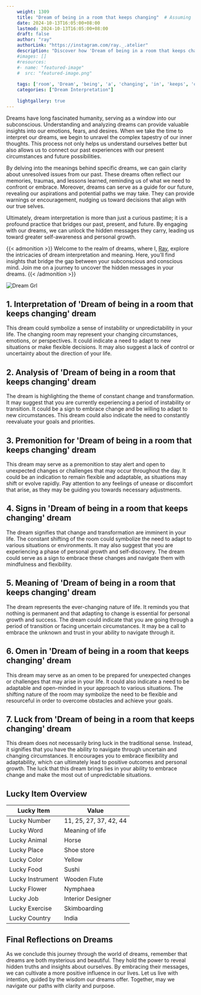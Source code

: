 ```yaml
---
    weight: 1309
    title: "Dream of being in a room that keeps changing"  # Assuming 'title' column exists
    date: 2024-10-13T16:05:00+08:00
    lastmod: 2024-10-13T16:05:00+08:00
    draft: false
    author: "ray"
    authorLink: "https://instagram.com/ray._.atelier"
    description: "Discover how 'Dream of being in a room that keeps changing' can interpret your future and uncover its significant meanings in your life."
    #images: []
    #resources:
    #- name: "featured-image"
    #  src: "featured-image.png"
    
    tags: ['room', 'Dream', 'being', 'a', 'changing', 'in', 'keeps', 'of', 'that']
    categories: ["Dream Interpretation"]
    
    lightgallery: true
---
```

    
Dreams have long fascinated humanity, serving as a window into our subconscious. Understanding and analyzing dreams can provide valuable insights into our emotions, fears, and desires. When we take the time to interpret our dreams, we begin to unravel the complex tapestry of our inner thoughts. This process not only helps us understand ourselves better but also allows us to connect our past experiences with our present circumstances and future possibilities.

By delving into the meanings behind specific dreams, we can gain clarity about unresolved issues from our past. These dreams often reflect our memories, traumas, and lessons learned, reminding us of what we need to confront or embrace. Moreover, dreams can serve as a guide for our future, revealing our aspirations and potential paths we may take. They can provide warnings or encouragement, nudging us toward decisions that align with our true selves.

Ultimately, dream interpretation is more than just a curious pastime; it is a profound practice that bridges our past, present, and future. By engaging with our dreams, we can unlock the hidden messages they carry, leading us toward greater self-awareness and personal growth.

{{< admonition >}}
Welcome to the realm of dreams, where I, [Ray](https://instagram.com/ray._.atelier), explore the intricacies of dream interpretation and meaning. Here, you’ll find insights that bridge the gap between your subconscious and conscious mind. Join me on a journey to uncover the hidden messages in your dreams.
{{< /admonition >}}

![Dream Grl](https://cdn.pixabay.com/photo/2017/11/02/03/35/gothic-2910057_1280.jpg "Dream Grl")

## 1. Interpretation of 'Dream of being in a room that keeps changing' dream
 This dream could symbolize a sense of instability or unpredictability in your life. The changing room may represent your changing circumstances, emotions, or perspectives. It could indicate a need to adapt to new situations or make flexible decisions. It may also suggest a lack of control or uncertainty about the direction of your life.

## 2. Analysis of 'Dream of being in a room that keeps changing' dream
 The dream is highlighting the theme of constant change and transformation. It may suggest that you are currently experiencing a period of instability or transition. It could be a sign to embrace change and be willing to adapt to new circumstances. This dream could also indicate the need to constantly reevaluate your goals and priorities.

## 3. Premonition for 'Dream of being in a room that keeps changing' dream
 This dream may serve as a premonition to stay alert and open to unexpected changes or challenges that may occur throughout the day. It could be an indication to remain flexible and adaptable, as situations may shift or evolve rapidly. Pay attention to any feelings of unease or discomfort that arise, as they may be guiding you towards necessary adjustments.

## 4. Signs in 'Dream of being in a room that keeps changing' dream
 The dream signifies that change and transformation are imminent in your life. The constant shifting of the room could symbolize the need to adapt to various situations or environments. It may also suggest that you are experiencing a phase of personal growth and self-discovery. The dream could serve as a sign to embrace these changes and navigate them with mindfulness and flexibility.

## 5. Meaning of 'Dream of being in a room that keeps changing' dream
 The dream represents the ever-changing nature of life. It reminds you that nothing is permanent and that adapting to change is essential for personal growth and success. The dream could indicate that you are going through a period of transition or facing uncertain circumstances. It may be a call to embrace the unknown and trust in your ability to navigate through it.

## 6. Omen in 'Dream of being in a room that keeps changing' dream
 This dream may serve as an omen to be prepared for unexpected changes or challenges that may arise in your life. It could also indicate a need to be adaptable and open-minded in your approach to various situations. The shifting nature of the room may symbolize the need to be flexible and resourceful in order to overcome obstacles and achieve your goals.

## 7. Luck from 'Dream of being in a room that keeps changing' dream
 This dream does not necessarily bring luck in the traditional sense. Instead, it signifies that you have the ability to navigate through uncertain and changing circumstances. It encourages you to embrace flexibility and adaptability, which can ultimately lead to positive outcomes and personal growth. The luck that this dream brings lies in your ability to embrace change and make the most out of unpredictable situations.

## Lucky Item Overview
| Lucky Item          | Value              |
|---------------|--------------------|
| Lucky Number        | 11, 25, 27, 37, 42, 44  |
| Lucky Word          | Meaning of life |
| Lucky Animal        | Horse |
| Lucky Place         | Shoe store     |
| Lucky Color         | Yellow     |
| Lucky Food          | Sushi      |
| Lucky Instrument    | Wooden Flute |
| Lucky Flower        | Nymphaea    |
| Lucky Job           | Interior Designer       |
| Lucky Exercise      | Skimboarding  |
| Lucky Country       | India    |


##  Final Reflections on Dreams

As we conclude this journey through the world of dreams, remember that dreams are both mysterious and beautiful. They hold the power to reveal hidden truths and insights about ourselves. By embracing their messages, we can cultivate a more positive influence in our lives. Let us live with intention, guided by the wisdom our dreams offer. Together, may we navigate our paths with clarity and purpose.
